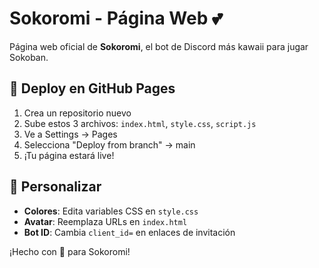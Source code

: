 # Sokoromi - Página Web 💕

Página web oficial de **Sokoromi**, el bot de Discord más kawaii para jugar Sokoban.

## 🚀 Deploy en GitHub Pages

1. Crea un repositorio nuevo
2. Sube estos 3 archivos: `index.html`, `style.css`, `script.js`
3. Ve a Settings → Pages
4. Selecciona "Deploy from branch" → main
5. ¡Tu página estará live!

## 🎨 Personalizar

- **Colores**: Edita variables CSS en `style.css`
- **Avatar**: Reemplaza URLs en `index.html`
- **Bot ID**: Cambia `client_id=` en enlaces de invitación

¡Hecho con 💖 para Sokoromi!

